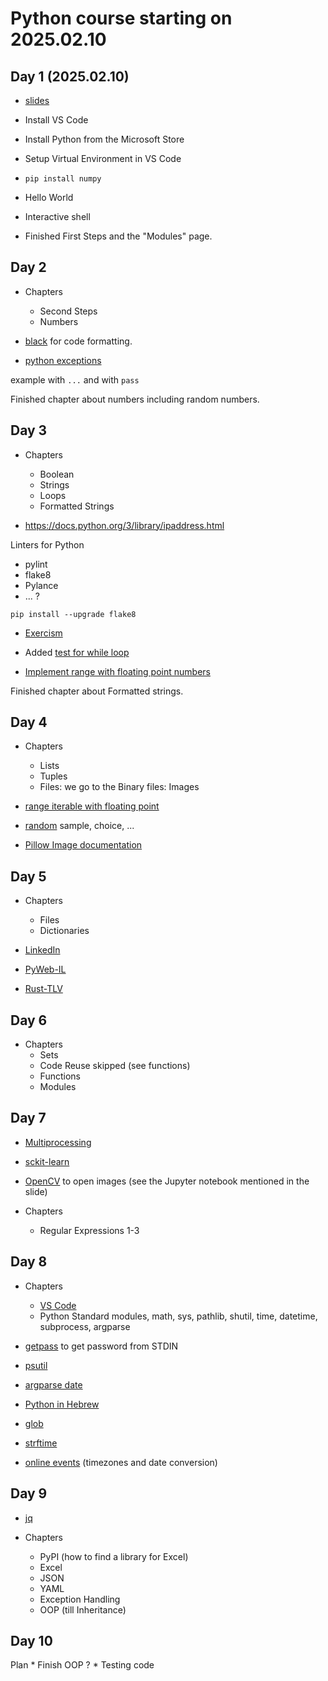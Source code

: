 # Python course starting on 2025.02.10

## Day 1 (2025.02.10)

* [slides](https://slides.code-maven.com/python/)

* Install VS Code
* Install Python from the Microsoft Store

* Setup Virtual Environment in VS Code
* `pip install numpy`
* Hello World

* Interactive shell

* Finished First Steps and the "Modules" page.

## Day 2

* Chapters
    * Second Steps
    * Numbers

* [black](https://black.readthedocs.io/en/stable/index.html) for code formatting.
* [python exceptions](https://docs.python.org/3/library/exceptions.html)

example with `...` and with `pass`

Finished chapter about numbers including random numbers.

## Day 3

* Chapters
    * Boolean
    * Strings
    * Loops
    * Formatted Strings

* https://docs.python.org/3/library/ipaddress.html


Linters for Python
* pylint
* flake8
* Pylance
* ... ?

```
pip install --upgrade flake8
```

* [Exercism](https://exercism.org/)

* Added [test for while loop](https://slides.code-maven.com/python/testing-the-refactoring-of-the-while-loop.html)
* [Implement range with floating point numbers](https://slides.code-maven.com/python/range-with-floating-point-steps.html)

Finished chapter about Formatted strings.

## Day 4

* Chapters
    * Lists
    * Tuples
    * Files: we go to the Binary files: Images

* [range iterable with floating point](https://slides.code-maven.com/python/range-with-floating-point-steps.html)
* [random](https://docs.python.org/3/library/random.html) sample, choice, ...
* [Pillow Image documentation](https://pillow.readthedocs.io/en/stable/reference/Image.html)


## Day 5

* Chapters
    * Files
    * Dictionaries

* [LinkedIn](https://www.linkedin.com/in/szabgab/)
* [PyWeb-IL](https://www.meetup.com/pyweb-il/)
* [Rust-TLV](https://www.meetup.com/rust-tlv/)

## Day 6

* Chapters
    * Sets
    * Code Reuse skipped (see functions)
    * Functions
    * Modules

## Day 7


* [Multiprocessing](https://slides.code-maven.com/python/multiprocess-file.html)
* [sckit-learn](https://scikit-learn.org/)
* [OpenCV](https://slides.code-maven.com/python/load-image-using-opencv.html) to open images (see the Jupyter notebook mentioned in the slide)

* Chapters
    * Regular Expressions 1-3

## Day 8

* Chapters
    * [VS Code](https://slides.code-maven.com/python/vscode.html)
    * Python Standard modules, math, sys, pathlib, shutil, time, datetime, subprocess, argparse

* [getpass](https://docs.python.org/3/library/getpass.html) to get password from STDIN
* [psutil](https://pypi.org/project/psutil/)
* [argparse date](https://stackoverflow.com/questions/25470844/specify-date-format-for-python-argparse-input-arguments)
* [Python in Hebrew](https://python-he.code-maven.com/)
* [glob](https://en.wikipedia.org/wiki/Glob_(programming))
* [strftime](https://strftime.org/)
* [online events](https://events.code-maven.com/) (timezones and date conversion)


## Day 9

* [jq](https://jqlang.org/)

* Chapters
    * PyPI (how to find a library for Excel)
    * Excel
    * JSON
    * YAML
    * Exception Handling
    * OOP (till Inheritance)

## Day 10

Plan
    * Finish OOP ?
    * Testing code



